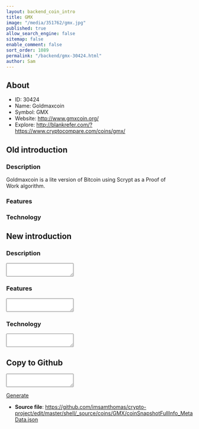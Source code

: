 ```yaml
---
layout: backend_coin_intro
title: GMX
image: "/media/351762/gmx.jpg"
published: true
allow_search_engine: false
sitemap: false
enable_comment: false
sort_order: 1089
permalink: "/backend/gmx-30424.html"
author: Sam
---
```


## About

- ID: 30424
- Name: Goldmaxcoin
- Symbol: GMX
- Website: http://www.gmxcoin.org/
- Explore: http://blankrefer.com/?https://www.cryptocompare.com/coins/gmx/


## Old introduction

### Description

<p><span>Goldmaxcoin is a lite version of Bitcoin using Scrypt as a Proof of Work algorithm.</span></p>

### Features


### Technology




## New introduction


### Description
<textarea id="meta_description" name="description"></textarea>

### Features
<textarea id="meta_features" name="features"></textarea>

### Technology
<textarea id="meta_technology" name="technology"></textarea>


## Copy to Github

<textarea id="coinsnapshotfullinfo_metadata"></textarea>

<a href="#gen" onclick="generateMetaDatJson()">Generate</a>

- **Source file**: <a href="https://github.com/imsamthomas/crypto-project/edit/master/shell/_source/coins/GMX/coinSnapshotFullInfo_MetaData.json">https://github.com/imsamthomas/crypto-project/edit/master/shell/_source/coins/GMX/coinSnapshotFullInfo_MetaData.json</a>


